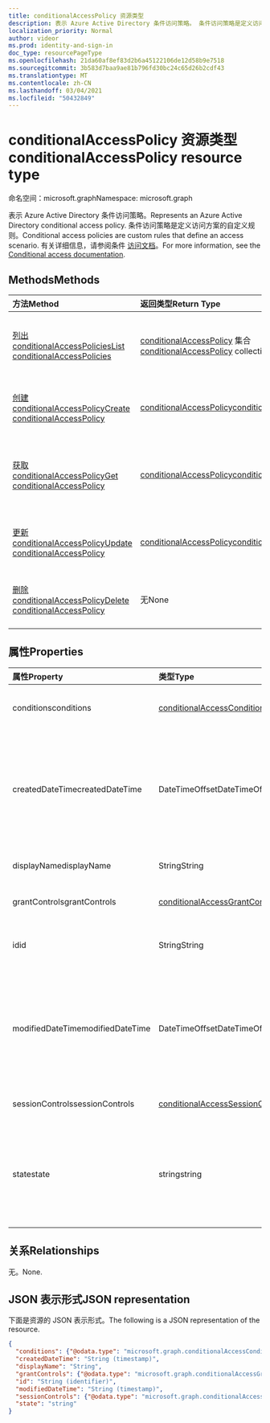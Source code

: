 ```yaml
---
title: conditionalAccessPolicy 资源类型
description: 表示 Azure Active Directory 条件访问策略。 条件访问策略是定义访问方案的自定义规则。
localization_priority: Normal
author: videor
ms.prod: identity-and-sign-in
doc_type: resourcePageType
ms.openlocfilehash: 21da60af8ef83d2b6a45122106de12d58b9e7518
ms.sourcegitcommit: 3b583d7baa9ae81b796fd30bc24c65d26b2cdf43
ms.translationtype: MT
ms.contentlocale: zh-CN
ms.lasthandoff: 03/04/2021
ms.locfileid: "50432849"
---
```

# <a name="conditionalaccesspolicy-resource-type"></a><span data-ttu-id="d5283-104">conditionalAccessPolicy 资源类型</span><span class="sxs-lookup"><span data-stu-id="d5283-104">conditionalAccessPolicy resource type</span></span>

<span data-ttu-id="d5283-105">命名空间：microsoft.graph</span><span class="sxs-lookup"><span data-stu-id="d5283-105">Namespace: microsoft.graph</span></span>

<span data-ttu-id="d5283-106">表示 Azure Active Directory 条件访问策略。</span><span class="sxs-lookup"><span data-stu-id="d5283-106">Represents an Azure Active Directory conditional access policy.</span></span> <span data-ttu-id="d5283-107">条件访问策略是定义访问方案的自定义规则。</span><span class="sxs-lookup"><span data-stu-id="d5283-107">Conditional access policies are custom rules that define an access scenario.</span></span> <span data-ttu-id="d5283-108">有关详细信息，请参阅条件 [访问文档](/azure/active-directory/conditional-access/)。</span><span class="sxs-lookup"><span data-stu-id="d5283-108">For more information, see the [Conditional access documentation](/azure/active-directory/conditional-access/).</span></span>

## <a name="methods"></a><span data-ttu-id="d5283-109">Methods</span><span class="sxs-lookup"><span data-stu-id="d5283-109">Methods</span></span>

| <span data-ttu-id="d5283-110">方法</span><span class="sxs-lookup"><span data-stu-id="d5283-110">Method</span></span>       | <span data-ttu-id="d5283-111">返回类型</span><span class="sxs-lookup"><span data-stu-id="d5283-111">Return Type</span></span> | <span data-ttu-id="d5283-112">说明</span><span class="sxs-lookup"><span data-stu-id="d5283-112">Description</span></span> |
|:-------------|:------------|:------------|
| [<span data-ttu-id="d5283-113">列出 conditionalAccessPolicies</span><span class="sxs-lookup"><span data-stu-id="d5283-113">List conditionalAccessPolicies</span></span>](../api/conditionalaccessroot-list-policies.md) | <span data-ttu-id="d5283-114">[conditionalAccessPolicy](conditionalaccesspolicy.md) 集合</span><span class="sxs-lookup"><span data-stu-id="d5283-114">[conditionalAccessPolicy](conditionalaccesspolicy.md) collection</span></span> | <span data-ttu-id="d5283-115">获取组织的所有 conditionalAccessPolicies 对象。</span><span class="sxs-lookup"><span data-stu-id="d5283-115">Get all of the conditionalAccessPolicies objects in the organization.</span></span> |
| [<span data-ttu-id="d5283-116">创建 conditionalAccessPolicy</span><span class="sxs-lookup"><span data-stu-id="d5283-116">Create conditionalAccessPolicy</span></span>](../api/conditionalaccessroot-post-policies.md) | [<span data-ttu-id="d5283-117">conditionalAccessPolicy</span><span class="sxs-lookup"><span data-stu-id="d5283-117">conditionalAccessPolicy</span></span>](conditionalaccesspolicy.md) | <span data-ttu-id="d5283-118">创建新的 conditionalAccessPolicy 对象。</span><span class="sxs-lookup"><span data-stu-id="d5283-118">Create a new conditionalAccessPolicy object.</span></span> |
| [<span data-ttu-id="d5283-119">获取 conditionalAccessPolicy</span><span class="sxs-lookup"><span data-stu-id="d5283-119">Get conditionalAccessPolicy</span></span>](../api/conditionalaccesspolicy-get.md) | [<span data-ttu-id="d5283-120">conditionalAccessPolicy</span><span class="sxs-lookup"><span data-stu-id="d5283-120">conditionalAccessPolicy</span></span>](conditionalaccesspolicy.md) | <span data-ttu-id="d5283-121">读取 conditionalAccessPolicy 对象的属性和关系。</span><span class="sxs-lookup"><span data-stu-id="d5283-121">Read properties and relationships of a conditionalAccessPolicy object.</span></span> |
| [<span data-ttu-id="d5283-122">更新 conditionalAccessPolicy</span><span class="sxs-lookup"><span data-stu-id="d5283-122">Update conditionalAccessPolicy</span></span>](../api/conditionalaccesspolicy-update.md) | [<span data-ttu-id="d5283-123">conditionalAccessPolicy</span><span class="sxs-lookup"><span data-stu-id="d5283-123">conditionalAccessPolicy</span></span>](conditionalaccesspolicy.md) | <span data-ttu-id="d5283-124">更新 conditionalAccessPolicy 对象。</span><span class="sxs-lookup"><span data-stu-id="d5283-124">Update a conditionalAccessPolicy object.</span></span> |
| [<span data-ttu-id="d5283-125">删除 conditionalAccessPolicy</span><span class="sxs-lookup"><span data-stu-id="d5283-125">Delete conditionalAccessPolicy</span></span>](../api/conditionalaccesspolicy-delete.md) | <span data-ttu-id="d5283-126">无</span><span class="sxs-lookup"><span data-stu-id="d5283-126">None</span></span> | <span data-ttu-id="d5283-127">删除 conditionalAccessPolicy 对象。</span><span class="sxs-lookup"><span data-stu-id="d5283-127">Delete a conditionalAccessPolicy object.</span></span> |

## <a name="properties"></a><span data-ttu-id="d5283-128">属性</span><span class="sxs-lookup"><span data-stu-id="d5283-128">Properties</span></span>

| <span data-ttu-id="d5283-129">属性</span><span class="sxs-lookup"><span data-stu-id="d5283-129">Property</span></span>     | <span data-ttu-id="d5283-130">类型</span><span class="sxs-lookup"><span data-stu-id="d5283-130">Type</span></span>        | <span data-ttu-id="d5283-131">说明</span><span class="sxs-lookup"><span data-stu-id="d5283-131">Description</span></span> |
|:-------------|:------------|:------------|
|<span data-ttu-id="d5283-132">conditions</span><span class="sxs-lookup"><span data-stu-id="d5283-132">conditions</span></span>|[<span data-ttu-id="d5283-133">conditionalAccessConditionSet</span><span class="sxs-lookup"><span data-stu-id="d5283-133">conditionalAccessConditionSet</span></span>](conditionalaccessconditionset.md)| <span data-ttu-id="d5283-134">指定应用策略时必须满足的规则。</span><span class="sxs-lookup"><span data-stu-id="d5283-134">Specifies the rules that must be met for the policy to apply.</span></span> <span data-ttu-id="d5283-135">必填。</span><span class="sxs-lookup"><span data-stu-id="d5283-135">Required.</span></span> |
|<span data-ttu-id="d5283-136">createdDateTime</span><span class="sxs-lookup"><span data-stu-id="d5283-136">createdDateTime</span></span>|<span data-ttu-id="d5283-137">DateTimeOffset</span><span class="sxs-lookup"><span data-stu-id="d5283-137">DateTimeOffset</span></span>| <span data-ttu-id="d5283-138">时间戳类型表示采用 ISO 8601 格式的日期和时间信息，始终采用 UTC 时间。</span><span class="sxs-lookup"><span data-stu-id="d5283-138">The Timestamp type represents date and time information using ISO 8601 format and is always in UTC time.</span></span> <span data-ttu-id="d5283-139">例如，2014 年 1 月 1 日午夜 UTC 如下所示：`'2014-01-01T00:00:00Z'`。</span><span class="sxs-lookup"><span data-stu-id="d5283-139">For example, midnight UTC on Jan 1, 2014 would look like this: `'2014-01-01T00:00:00Z'`.</span></span> <span data-ttu-id="d5283-140">只读。</span><span class="sxs-lookup"><span data-stu-id="d5283-140">Readonly.</span></span> |
|<span data-ttu-id="d5283-141">displayName</span><span class="sxs-lookup"><span data-stu-id="d5283-141">displayName</span></span>|<span data-ttu-id="d5283-142">String</span><span class="sxs-lookup"><span data-stu-id="d5283-142">String</span></span>| <span data-ttu-id="d5283-143">指定显示名称AccessPolicy 对象的属性。</span><span class="sxs-lookup"><span data-stu-id="d5283-143">Specifies a display name for the conditionalAccessPolicy object.</span></span> |
|<span data-ttu-id="d5283-144">grantControls</span><span class="sxs-lookup"><span data-stu-id="d5283-144">grantControls</span></span>|[<span data-ttu-id="d5283-145">conditionalAccessGrantControls</span><span class="sxs-lookup"><span data-stu-id="d5283-145">conditionalAccessGrantControls</span></span>](conditionalaccessgrantcontrols.md)| <span data-ttu-id="d5283-146">指定传递策略必须实现的授予控制。</span><span class="sxs-lookup"><span data-stu-id="d5283-146">Specifies the grant controls that must be fulfilled to pass the policy.</span></span> |
|<span data-ttu-id="d5283-147">id</span><span class="sxs-lookup"><span data-stu-id="d5283-147">id</span></span>|<span data-ttu-id="d5283-148">String</span><span class="sxs-lookup"><span data-stu-id="d5283-148">String</span></span>| <span data-ttu-id="d5283-149">指定 conditionalAccessPolicy 对象的标识符。</span><span class="sxs-lookup"><span data-stu-id="d5283-149">Specifies the identifier of a conditionalAccessPolicy object.</span></span> <span data-ttu-id="d5283-150">只读。</span><span class="sxs-lookup"><span data-stu-id="d5283-150">Read-only.</span></span>|
|<span data-ttu-id="d5283-151">modifiedDateTime</span><span class="sxs-lookup"><span data-stu-id="d5283-151">modifiedDateTime</span></span>| <span data-ttu-id="d5283-152">DateTimeOffset</span><span class="sxs-lookup"><span data-stu-id="d5283-152">DateTimeOffset</span></span>|<span data-ttu-id="d5283-153">时间戳类型表示采用 ISO 8601 格式的日期和时间信息，始终采用 UTC 时间。</span><span class="sxs-lookup"><span data-stu-id="d5283-153">The Timestamp type represents date and time information using ISO 8601 format and is always in UTC time.</span></span> <span data-ttu-id="d5283-154">例如，2014 年 1 月 1 日午夜 UTC 如下所示：`'2014-01-01T00:00:00Z'`。</span><span class="sxs-lookup"><span data-stu-id="d5283-154">For example, midnight UTC on Jan 1, 2014 would look like this: `'2014-01-01T00:00:00Z'`.</span></span> <span data-ttu-id="d5283-155">只读。</span><span class="sxs-lookup"><span data-stu-id="d5283-155">Readonly.</span></span> |
|<span data-ttu-id="d5283-156">sessionControls</span><span class="sxs-lookup"><span data-stu-id="d5283-156">sessionControls</span></span>|[<span data-ttu-id="d5283-157">conditionalAccessSessionControls</span><span class="sxs-lookup"><span data-stu-id="d5283-157">conditionalAccessSessionControls</span></span>](conditionalaccesssessioncontrols.md)| <span data-ttu-id="d5283-158">指定登录后强制执行的会话控件。</span><span class="sxs-lookup"><span data-stu-id="d5283-158">Specifies the session controls that are enforced after sign-in.</span></span> |
|<span data-ttu-id="d5283-159">state</span><span class="sxs-lookup"><span data-stu-id="d5283-159">state</span></span>|<span data-ttu-id="d5283-160">string</span><span class="sxs-lookup"><span data-stu-id="d5283-160">string</span></span>| <span data-ttu-id="d5283-161">指定 conditionalAccessPolicy 对象的状态。</span><span class="sxs-lookup"><span data-stu-id="d5283-161">Specifies the state of the conditionalAccessPolicy object.</span></span> <span data-ttu-id="d5283-162">可取值为：`enabled`、`disabled`、`enabledForReportingButNotEnforced`。</span><span class="sxs-lookup"><span data-stu-id="d5283-162">Possible values are: `enabled`, `disabled`, `enabledForReportingButNotEnforced`.</span></span> <span data-ttu-id="d5283-163">必填。</span><span class="sxs-lookup"><span data-stu-id="d5283-163">Required.</span></span> |

## <a name="relationships"></a><span data-ttu-id="d5283-164">关系</span><span class="sxs-lookup"><span data-stu-id="d5283-164">Relationships</span></span>

<span data-ttu-id="d5283-165">无。</span><span class="sxs-lookup"><span data-stu-id="d5283-165">None.</span></span>

## <a name="json-representation"></a><span data-ttu-id="d5283-166">JSON 表示形式</span><span class="sxs-lookup"><span data-stu-id="d5283-166">JSON representation</span></span>

<span data-ttu-id="d5283-167">下面是资源的 JSON 表示形式。</span><span class="sxs-lookup"><span data-stu-id="d5283-167">The following is a JSON representation of the resource.</span></span>

<!-- {
  "blockType": "resource",
  "optionalProperties": [
    "displayName",
    "sessionControls",
    "grantControls"
  ],
  "@odata.type": "microsoft.graph.conditionalAccessPolicy",
  "keyProperty": "id"
}-->

```json
{
  "conditions": {"@odata.type": "microsoft.graph.conditionalAccessConditionSet"},
  "createdDateTime": "String (timestamp)",
  "displayName": "String",
  "grantControls": {"@odata.type": "microsoft.graph.conditionalAccessGrantControls"},
  "id": "String (identifier)",
  "modifiedDateTime": "String (timestamp)",
  "sessionControls": {"@odata.type": "microsoft.graph.conditionalAccessSessionControls"},
  "state": "string"
}
```

<!-- uuid: 16cd6b66-4b1a-43a1-adaf-3a886856ed98
2019-02-04 14:57:30 UTC -->
<!-- {
  "type": "#page.annotation",
  "description": "conditionalAccessPolicy resource",
  "keywords": "",
  "section": "documentation",
  "tocPath": ""
}-->
